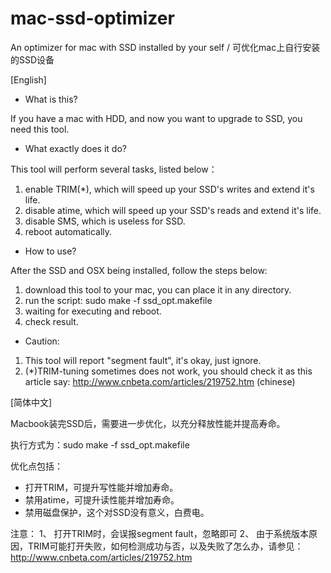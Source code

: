 mac-ssd-optimizer
=================

An optimizer for mac with SSD installed by your self / 可优化mac上自行安装的SSD设备


[English]

 - What is this?

If you have a mac with HDD, and now you want to upgrade to SSD, you need this tool.


 - What exactly does it do?

This tool will perform several tasks, listed below：

1. enable TRIM(*), which will speed up your SSD's writes and extend it's life.
2. disable atime, which will speed up your SSD's reads and extend it's life.
3. disable SMS, which is useless for SSD.
4. reboot automatically.
 

- How to use?

After the SSD and OSX being installed, follow the steps below:

1. download this tool to your mac, you can place it in any directory.
2. run the script: sudo make -f ssd_opt.makefile
3. waiting for executing and reboot.
4. check result.


 - Caution:

1. This tool will report "segment fault", it's okay, just ignore.
2. (*)TRIM-tuning sometimes does not work, you should check it as this article say: http://www.cnbeta.com/articles/219752.htm (chinese)


[简体中文]

Macbook装完SSD后，需要进一步优化，以充分释放性能并提高寿命。

执行方式为：sudo make -f ssd_opt.makefile

优化点包括：
- 打开TRIM，可提升写性能并增加寿命。
-	禁用atime，可提升读性能并增加寿命。
-	禁用磁盘保护，这个对SSD没有意义，白费电。

注意：
1、	打开TRIM时，会误报segment fault，忽略即可
2、	由于系统版本原因，TRIM可能打开失败，如何检测成功与否，以及失败了怎么办，请参见：http://www.cnbeta.com/articles/219752.htm
